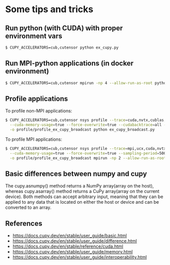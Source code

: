 # Some tips and tricks

## Run python (with CUDA) with proper environment vars

```bash
$ CUPY_ACCELERATORS=cub,cutensor python ex_cupy.py 
```

## Run MPI-python applications (in docker environment)

```bash
$ CUPY_ACCELERATORS=cub,cutensor mpirun -np 4 --allow-run-as-root python example
```

## Profile applications

To profile non-MPI applications:

```bash
$ CUPY_ACCELERATORS=cub,cutensor nsys profile --trace=cuda,nvtx,cublas,cublas-verbose,cusparse,cudnn \
  --cuda-memory-usage=true --force-overwrite=true --cudabacktrace=all --sampling-period=500000 \
  -o profile/profile_ex_cupy_broadcast python ex_cupy_broadcast.py
```

To profile MPI applications:

```bash
$ CUPY_ACCELERATORS=cub,cutensor nsys profile --trace=mpi,ucx,cuda,nvtx,cublas,cublas-verbose,cusparse,cudnn \
  --cuda-memory-usage=true --force-overwrite=true --sampling-period=500000 \
  -o profile/profile_ex_cupy_broadcast mpirun -np 2 --allow-run-as-root python ex_cupy_broadcast.py
```

## Basic differences between numpy and cupy

The cupy.asnumpy() method returns a NumPy array(array on the host), whereas cupy.asarray() method returns a CuPy array(array on the current device). Both methods can accept arbitrary input, meaning that they can be applied to any data that is located on either the host or device and can be converted to an array.

## References

- https://docs.cupy.dev/en/stable/user_guide/basic.html
- https://docs.cupy.dev/en/stable/user_guide/difference.html
- https://docs.cupy.dev/en/stable/reference/cuda.html
- https://docs.cupy.dev/en/stable/user_guide/memory.html
- https://docs.cupy.dev/en/stable/user_guide/interoperability.html
